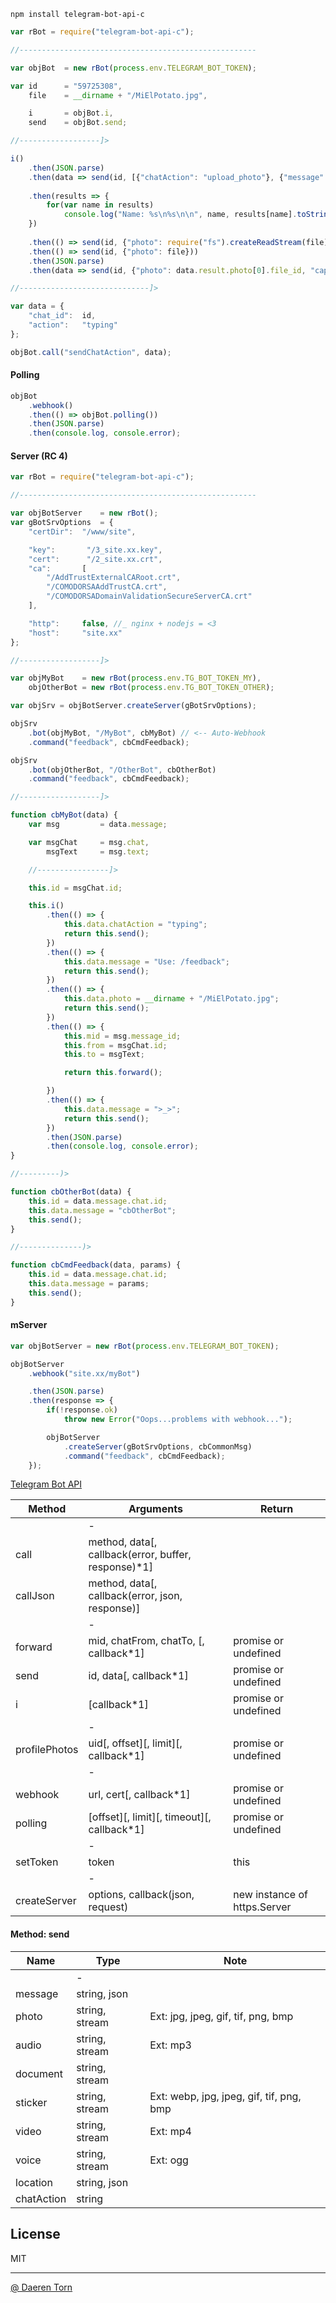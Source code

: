`npm install telegram-bot-api-c`


```js
var rBot = require("telegram-bot-api-c");

//-----------------------------------------------------

var objBot  = new rBot(process.env.TELEGRAM_BOT_TOKEN);

var id      = "59725308",
    file    = __dirname + "/MiElPotato.jpg",

    i       = objBot.i,
    send    = objBot.send;

//------------------]>

i()
    .then(JSON.parse)
    .then(data => send(id, [{"chatAction": "upload_photo"}, {"message": ""}, {"message": data}]))
    
    .then(results => {
        for(var name in results)
            console.log("Name: %s\n%s\n\n", name, results[name].toString());
    })
    
    .then(() => send(id, {"photo": require("fs").createReadStream(file)}))
    .then(() => send(id, {"photo": file}))
    .then(JSON.parse)
    .then(data => send(id, {"photo": data.result.photo[0].file_id, "caption": "Hell World!"}));

//-----------------------------]>

var data = {
    "chat_id":  id,
    "action":   "typing"
};

objBot.call("sendChatAction", data);
```


#### Polling 

```js
objBot
    .webhook()
    .then(() => objBot.polling())
    .then(JSON.parse)
    .then(console.log, console.error);

```


#### Server (RC 4)

```js
var rBot = require("telegram-bot-api-c");

//-----------------------------------------------------

var objBotServer    = new rBot();
var gBotSrvOptions  = {
    "certDir":  "/www/site",

    "key":       "/3_site.xx.key",
    "cert":      "/2_site.xx.crt",
    "ca":       [
        "/AddTrustExternalCARoot.crt",
        "/COMODORSAAddTrustCA.crt",
        "/COMODORSADomainValidationSecureServerCA.crt"
    ],

    "http":     false, //_ nginx + nodejs = <3
    "host":     "site.xx"
};

//------------------]>

var objMyBot    = new rBot(process.env.TG_BOT_TOKEN_MY),
    objOtherBot = new rBot(process.env.TG_BOT_TOKEN_OTHER);

var objSrv = objBotServer.createServer(gBotSrvOptions);

objSrv
    .bot(objMyBot, "/MyBot", cbMyBot) // <-- Auto-Webhook
    .command("feedback", cbCmdFeedback);

objSrv
    .bot(objOtherBot, "/OtherBot", cbOtherBot)
    .command("feedback", cbCmdFeedback);

//------------------]>

function cbMyBot(data) {
    var msg         = data.message;

    var msgChat     = msg.chat,
        msgText     = msg.text;

    //----------------]>

    this.id = msgChat.id;

    this.i()
        .then(() => {
            this.data.chatAction = "typing";
            return this.send();
        })
        .then(() => {
            this.data.message = "Use: /feedback";
            return this.send();
        })
        .then(() => {
            this.data.photo = __dirname + "/MiElPotato.jpg";
            return this.send();
        })
        .then(() => {
            this.mid = msg.message_id;
            this.from = msgChat.id;
            this.to = msgText;

            return this.forward();

        })
        .then(() => {
            this.data.message = ">_>";
            return this.send();
        })
        .then(JSON.parse)
        .then(console.log, console.error);
}

//---------)>

function cbOtherBot(data) {
    this.id = data.message.chat.id;
    this.data.message = "cbOtherBot";
    this.send();
}

//--------------)>

function cbCmdFeedback(data, params) {
    this.id = data.message.chat.id;
    this.data.message = params;
    this.send();
}
```


#### mServer

```js
var objBotServer = new rBot(process.env.TELEGRAM_BOT_TOKEN);

objBotServer
    .webhook("site.xx/myBot")

    .then(JSON.parse)
    .then(response => {
        if(!response.ok)
            throw new Error("Oops...problems with webhook...");

        objBotServer
            .createServer(gBotSrvOptions, cbCommonMsg)
            .command("feedback", cbCmdFeedback);
    });
```


[Telegram Bot API][2]


| Method          | Arguments                                                           | Return                            |
|-----------------|---------------------------------------------------------------------|-----------------------------------|
|                 | -                                                                   |                                   |
| call            | method, data[, callback(error, buffer, response)*1]                 |                                   |
| callJson        | method, data[, callback(error, json, response)]                     |                                   |
|                 | -                                                                   |                                   |
| forward         | mid, chatFrom, chatTo, [, callback*1]                               | promise or undefined              |
| send            | id, data[, callback*1]                                              | promise or undefined              |
| i               | [callback*1]                                                        | promise or undefined              |
|                 | -                                                                   |                                   |
| profilePhotos   | uid[, offset][, limit][, callback*1]                                | promise or undefined              |
|                 | -                                                                   |                                   |
| webhook         | url, cert[, callback*1]                                             | promise or undefined              |
| polling         | [offset][, limit][, timeout][, callback*1]                          | promise or undefined              |
|                 | -                                                                   |                                   |
| setToken        | token                                                               | this                              |
|                 | -                                                                   |                                   |
| createServer    | options, callback(json, request)                                    | new instance of https.Server      |


#### Method: send

| Name          | Type                                  | Note                                      |
|---------------|---------------------------------------|-------------------------------------------|
|               | -                                     |                                           |
| message       | string, json                          |                                           |
| photo         | string, stream                        | Ext: jpg, jpeg, gif, tif, png, bmp        |
| audio         | string, stream                        | Ext: mp3                                  |
| document      | string, stream                        |                                           |
| sticker       | string, stream                        | Ext: webp, jpg, jpeg, gif, tif, png, bmp  |
| video         | string, stream                        | Ext: mp4                                  |
| voice         | string, stream                        | Ext: ogg                                  |
| location      | string, json                          |                                           |
| chatAction    | string                                |                                           |


## License

MIT

----------------------------------
[@ Daeren Torn][1]


[1]: http://666.io
[2]: https://core.telegram.org/bots/api